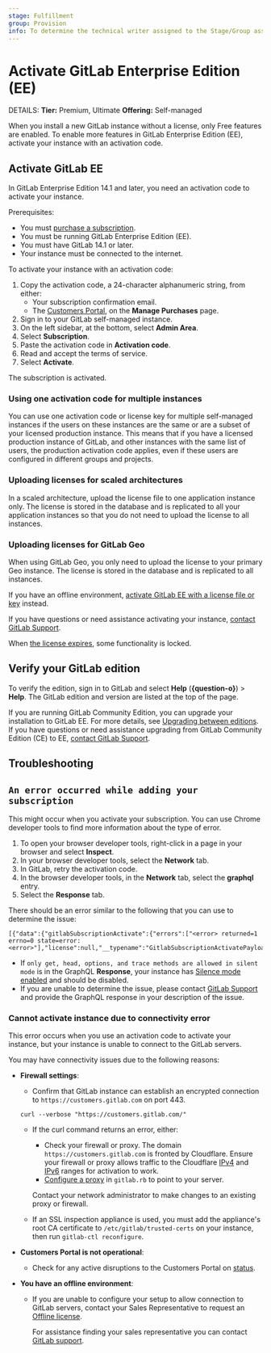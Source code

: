 ```yaml
---
stage: Fulfillment
group: Provision
info: To determine the technical writer assigned to the Stage/Group associated with this page, see https://handbook.gitlab.com/handbook/product/ux/technical-writing/#assignments
---
```


# Activate GitLab Enterprise Edition (EE)

DETAILS:
**Tier:** Premium, Ultimate
**Offering:** Self-managed

When you install a new GitLab instance without a license, only Free features
are enabled. To enable more features in GitLab Enterprise Edition (EE), activate
your instance with an activation code.

## Activate GitLab EE

In GitLab Enterprise Edition 14.1 and later, you need an activation code to activate
your instance.

Prerequisites:

- You must [purchase a subscription](https://about.gitlab.com/pricing/).
- You must be running GitLab Enterprise Edition (EE).
- You must have GitLab 14.1 or later.
- Your instance must be connected to the internet.

To activate your instance with an activation code:

1. Copy the activation code, a 24-character alphanumeric string, from either:
   - Your subscription confirmation email.
   - The [Customers Portal](https://customers.gitlab.com/customers/sign_in), on the **Manage Purchases** page.
1. Sign in to your GitLab self-managed instance.
1. On the left sidebar, at the bottom, select **Admin Area**.
1. Select **Subscription**.
1. Paste the activation code in **Activation code**.
1. Read and accept the terms of service.
1. Select **Activate**.

The subscription is activated.

### Using one activation code for multiple instances

You can use one activation code or license key for multiple self-managed instances if the users on
these instances are the same or are a subset of your licensed production instance. This means that if
you have a licensed production instance of GitLab, and other instances with the same list of users, the
production activation code applies, even if these users are configured in different groups and projects.

### Uploading licenses for scaled architectures

In a scaled architecture, upload the license file to one application instance only. The license is stored in the
database and is replicated to all your application instances so that you do not need to upload the license to all instances.

### Uploading licenses for GitLab Geo

When using GitLab Geo, you only need to upload the license to your primary Geo instance. The license is stored in the database and is replicated to all instances.

If you have an offline environment,
[activate GitLab EE with a license file or key](license_file.md) instead.

If you have questions or need assistance activating your instance,
[contact GitLab Support](https://about.gitlab.com/support/#contact-support).

When [the license expires](../administration/license_file.md#what-happens-when-your-license-expires),
some functionality is locked.

## Verify your GitLab edition

To verify the edition, sign in to GitLab and select
**Help** (**{question-o}**) > **Help**. The GitLab edition and version are listed
at the top of the page.

If you are running GitLab Community Edition, you can upgrade your installation to GitLab
EE. For more details, see [Upgrading between editions](../update/index.md#upgrading-between-editions).
If you have questions or need assistance upgrading from GitLab Community Edition (CE) to EE,
[contact GitLab Support](https://about.gitlab.com/support/#contact-support).

## Troubleshooting

## `An error occurred while adding your subscription`

This might occur when you activate your subscription. You can use Chrome developer tools to find more information about the type of error.

1. To open your browser developer tools, right-click in a page in your browser and select **Inspect**.
1. In your browser developer tools, select the **Network** tab.
1. In GitLab, retry the activation code.
1. In the browser developer tools, in the **Network** tab, select the **graphql** entry.
1. Select the **Response** tab.

There should be an error similar to the following that you can use to determine the issue:

```plaintext
[{"data":{"gitlabSubscriptionActivate":{"errors":["<error> returned=1 errno=0 state=error: <error>"],"license":null,"__typename":"GitlabSubscriptionActivatePayload"}}}]
```

- If `only get, head, options, and trace methods are allowed in silent mode` is in the GraphQL **Response**, your instance has [Silence mode enabled](../administration/silent_mode/index.md) and should be disabled.
- If you are unable to determine the issue, please contact [GitLab Support](https://about.gitlab.com/support/portal/) and provide the GraphQL response in your description of the issue.

### Cannot activate instance due to connectivity error

This error occurs when you use an activation code to activate your instance, but your instance is unable to connect to the GitLab servers.

You may have connectivity issues due to the following reasons:

- **Firewall settings**:
  - Confirm that GitLab instance can establish an encrypted connection to `https://customers.gitlab.com` on port 443.

  ```shell
  curl --verbose "https://customers.gitlab.com/"
  ```

  - If the curl command returns an error, either:
    - Check your firewall or proxy. The domain `https://customers.gitlab.com` is
      fronted by Cloudflare. Ensure your firewall or proxy allows traffic to the Cloudflare
      [IPv4](https://www.cloudflare.com/ips-v4/) and
      [IPv6](https://www.cloudflare.com/ips-v6/) ranges for activation to work.
    - [Configure a proxy](https://docs.gitlab.com/omnibus/settings/environment-variables.html)
      in `gitlab.rb` to point to your server.
    
    Contact your network administrator to make changes to an existing proxy or firewall.
  - If an SSL inspection appliance is used, you must add the appliance's root CA certificate to `/etc/gitlab/trusted-certs` on your instance, then run `gitlab-ctl reconfigure`.

- **Customers Portal is not operational**:
  - Check for any active disruptions to the Customers Portal on [status](https://status.gitlab.com/).

- **You have an offline environment**:
  - If you are unable to configure your setup to allow connection to GitLab servers, contact your Sales Representative to request an [Offline license](https://about.gitlab.com/pricing/licensing-faq/cloud-licensing/#what-is-an-offline-cloud-license).

    For assistance finding your sales representative you can contact [GitLab support](https://about.gitlab.com/support/#contact-support).
